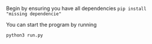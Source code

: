 Begin by ensuring you have all dependencies
<code>pip install "missing dependencie"</code>

You can start the program by running

<code>python3 run.py</code>
